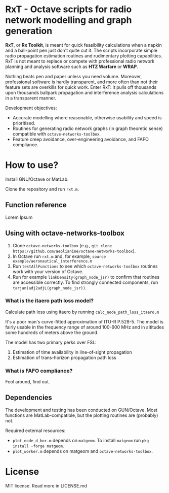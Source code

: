 # RxT - Octave scripts for radio network modelling and graph generation

**RxT**, or **Rx Toolkit**, is meant for quick feasibility calculations when a napkin and a ball-point pen just don't quite cut it. The scripts incorporate simple radio propagation estimation routines and rudimentary plotting capabilities. RxT is not meant to replace or compete with professional radio network planning and analysis software such as **HTZ Warfare** or **WRAP**.

Nothing beats pen and paper unless you need volume. Moreover, professional software is hardly transparent, and more often than not their feature sets are overkills for quick work. Enter RxT: it pulls off thousands upon thousands ballpark propagation and interference analysis calculations in a transparent manner.

Development objectives:
* Accurate modelling where reasonable, otherwise usability and speed is prioritised.
* Routines for generating radio network graphs (in graph theoretic sense) compatible with `octave-networks-toolbox`.
* Feature creep avoidance, over-engineering avoidance, and FAFO compliance.

# How to use?

Install GNU/Octave or MatLab.

Clone the repository and run `rxt.m`.

## Function reference

Lorem Ipsum


## Using with octave-networks-toolbox

1. Clone `octave-networks-toolbox` (e.g., `git clone https://github.com/aeolianine/octave-networks-toolbox`).
2. In Octave run `rxt.m` and, for example, `source example/aeronautical_interference.m`
3. Run `testAllFunctions` to see which `octave-networks-toolbox` routines work with your version of Octave.
4. Run for example `linkDensity(graph_node_jsr)` to confirm that routines are accessible correctly. To find strongly connected components, run `tarjan(adj2adjL(graph_node_jsr))`.


### What is the itaero path loss model?

Calculate path loss using itaero by running `calc_node_path_loss_itaero.m`

It's a poor man's curve-fitted approximation of ITU-R P.528-5. The model is fairly usable in the frequency range of around 100-600 MHz and in altitudes some hundreds of meters above the ground.

The model has two primary perks over FSL:
1. Estimation of time availability in line-of-sight propagation
2. Estimation of trans-horizon propagation path loss


### What is FAFO compliance?

Fool around, find out.


## Dependencies

The development and testing has been conducted on GUN/Octave. Most functions are MatLab-compatible, but the plotting routines are (probably) not.

Required external resources:
* `plot_node_d_hor.m` depends on `matgeom`. To install `matgeom` run `pkg install -forge matgeom`.
* `plot_worker.m` depends on matgeom and `octave-networks-toolbox`.



# License

MIT license. Read more in LICENSE.md